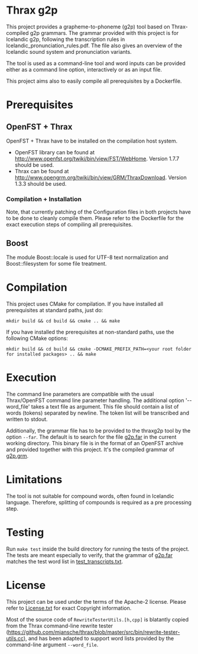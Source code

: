 # Thrax g2p

This project provides a grapheme-to-phoneme (g2p) tool based on Thrax-compiled g2p grammars. The grammar provided with
this project is for Icelandic g2p, following the transcription rules in Icelandic_pronunciation_rules.pdf.
The file also gives an overview of the Icelandic sound system and pronunciation variants.

The tool is used as a command-line tool and word inputs can be provided either as a command line option, interactively
or as an input file.

This project aims also to easily compile all prerequisites by a Dockerfile.

# Prerequisites
## OpenFST + Thrax

OpenFST + Thrax have to be installed on the compilation host system.

- OpenFST library can be found at http://www.openfst.org/twiki/bin/view/FST/WebHome. Version 1.7.7 should be used.
- Thrax can be found at http://www.opengrm.org/twiki/bin/view/GRM/ThraxDownload. Version 1.3.3 should be used.

### Compilation + Installation
Note, that currently patching of the Configuration files in both projects have to be done to cleanly compile them.
Please refer to the Dockerfile for the exact execution steps of compiling all prerequisites.

## Boost

The module Boost::locale is used for UTF-8 text normalization and Boost::filesystem for some file treatment.

# Compilation
This project uses CMake for compilation. If you have installed all prerequisites at standard paths, just do:

```
mkdir build && cd build && cmake .. && make
```

If you have installed the prerequisites at non-standard paths, use the following CMake options:

```
mkdir build && cd build && cmake -DCMAKE_PREFIX_PATH=<your root folder for installed packages> .. && make
``` 

# Execution
The command line parameters are compatible with the usual Thrax/OpenFST command line parameter handling. The
additional option '--word_file' takes a text file as argument. This file should contain a list of words (tokens)
separated by newline. The token list will be transcribed and written to stdout.

Additionally, the grammar file has to be provided to the thraxg2p tool by the option `--far`.
The default is to search for the file [g2p.far](g2p.far) in the current working directory. This binary file is in the format
of an OpenFST archive and provided together with this project. It's the compiled grammar of [g2p.grm](g2p.grm).

# Limitations
The tool is not suitable for compound words, often found in Icelandic language. Therefore, splitting of compounds is
required as a pre processing step.

# Testing
Run `make test` inside the build directory for running the tests of the project. The tests are meant especially to
verify, that the grammar of [g2p.far](g2p.far) matches the test word list in [test_transcripts.txt](tests/test_transcripts.txt).

# License
This project can be used under the terms of the Apache-2 license. Please refer to [License.txt](License.txt) for exact
Copyright information.

Most of the source code of `RewriteTesterUtils.[h,cpp]` is blatantly copied from the Thrax command-line rewrite tester
(https://github.com/mjansche/thrax/blob/master/src/bin/rewrite-tester-utils.cc), and has been adapted to support word
lists provided by the command-line argument `--word_file`.